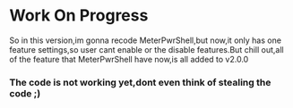 # Work On Progress
So in this version,im gonna recode MeterPwrShell,but now,it only has one feature settings,so user cant enable or the disable features.But chill out,all of the feature that MeterPwrShell have now,is all added to v2.0.0
### The code is not working yet,dont even think of stealing the code ;)
